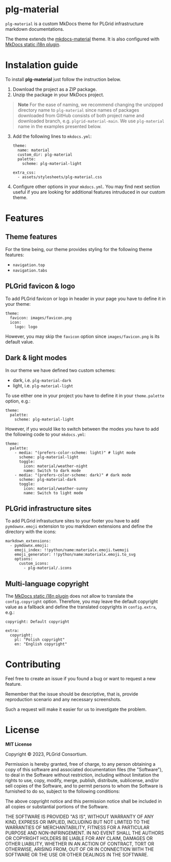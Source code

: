 # **plg-material**
`plg-material` is a custom MkDocs theme for PLGrid infrastructure markdown documentations.

The theme extends the [mkdocs-material](https://github.com/squidfunk/mkdocs-material) theme. It is also configured with [MkDocs static i18n plugin](https://github.com/ultrabug/mkdocs-static-i18n).

# **Instalation guide**
To install **plg-material** just follow the instruction below.

1. Download the project as a ZIP package.
2. Unzip the package in your MkDocs project.
> **Note**
> For the ease of naming, we recommend changing the unzipped directory name to `plg-material` since names of packages downloaded from GitHub consists of both project name and downloaded branch, e.g. `plgrid-material-main`.
> We use `plg-material` name in the examples presented below.
3. Add the following lines to `mkdocs.yml`:
    ```
    theme:
      name: material
      custom_dir: plg-material
      palette:
        scheme: plg-material-light

    extra_css:
      - assets/stylesheets/plg-material.css
    ```
4. Configure other options in your `mkdocs.yml`. You may find next section useful if you are looking for additional features intruduced in our custom theme.

# **Features**
## Theme features
For the time being, our theme provides styling for the following theme features:
- `navigation.top`
- `navigation.tabs`

## **PLGrid favicon & logo**
To add PLGrid favicon or logo in header in your page you have to define it in your theme:
```
theme:
  favicon: images/favicon.png
  icon:
    logo: logo
```
However, you may skip the `favicon` option since `images/favicon.png` is its default value.

## **Dark & light modes**
In our theme we have defined two custom schemes:
- dark, i.e. `plg-material-dark`
- light, i.e. `plg-material-light`

To use either one in your project you have to define it in your `theme.palette` option, e.g.:
```
theme:
  palette: 
    scheme: plg-material-light
```
However, if you would like to switch between the modes you have to add the following code to your `mkdocs.yml`:
```
theme:
  palette:
    - media: "(prefers-color-scheme: light)" # light mode
      scheme: plg-material-light
      toggle:
        icon: material/weather-night
        name: Switch to dark mode
    - media: "(prefers-color-scheme: dark)" # dark mode
      scheme: plg-material-dark
      toggle:
        icon: material/weather-sunny
        name: Switch to light mode
```

## **PLGrid infrastructure sites**
To add PLGrid infrastucture sites to your footer you have to add `pymdownx.emoji` extension to you markdown extensions and define the directory with the icons:
```
markdown_extensions:
  - pymdownx.emoji:
    emoji_index: !!python/name:materialx.emoji.twemoji
    emoji_generator: !!python/name:materialx.emoji.to_svg
    options:
      custom_icons:
        - plg-material/.icons
```

## **Multi-language copyright**
The [MkDocs static i18n plugin](https://github.com/ultrabug/mkdocs-static-i18n) does not allow to translate the `config.copyright` option. Therefore, you may leave the default copyright value as a fallback and define the translated copyrights in `config.extra`, e.g.:
```
copyright: Default copyright

extra:
  copyright:
    pl: "Polish copyright"
    en: "English copyright"
```

# **Contributing**
Feel free to create an issue if you found a bug or want to request a new feature.

Remember that the issue should be descriptive, that is, provide reproduction scenario and any necessary screenshots.

Such a request will make it easier for us to investigate the problem.

# **License**
**MIT License**

Copyright © 2023, PLGrid Consortium.

Permission is hereby granted, free of charge, to any person obtaining a copy of this software and associated documentation files (the "Software"), to deal in the Software without restriction, including without limitation the rights to use, copy, modify, merge, publish, distribute, sublicense, and/or sell copies of the Software, and to permit persons to whom the Software is furnished to do so, subject to the following conditions:

The above copyright notice and this permission notice shall be included in all copies or substantial portions of the Software.

THE SOFTWARE IS PROVIDED "AS IS", WITHOUT WARRANTY OF ANY KIND, EXPRESS OR IMPLIED, INCLUDING BUT NOT LIMITED TO THE WARRANTIES OF MERCHANTABILITY, FITNESS FOR A PARTICULAR PURPOSE AND NON-INFRINGEMENT. IN NO EVENT SHALL THE AUTHORS OR COPYRIGHT HOLDERS BE LIABLE FOR ANY CLAIM, DAMAGES OR OTHER LIABILITY, WHETHER IN AN ACTION OF CONTRACT, TORT OR OTHERWISE, ARISING FROM, OUT OF OR IN CONNECTION WITH THE SOFTWARE OR THE USE OR OTHER DEALINGS IN THE SOFTWARE.